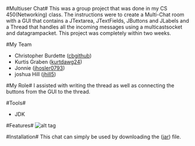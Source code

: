 #Multiuser Chat#
This was a group project that was done in my CS 450(Networking) class. The instructions were to create a Multi-Chat room with a GUI that contains a JTextarea, JTextFields, JButtons and JLabels and a Thread that handles all the incoming messages using a multicastsocket and datagrampacket. This project was completely within two weeks.

#My Team
 <ul>
    <li>Christopher Burdette (<a href="http://github.com/cbgithub">cbgithub</a>)</li>
    <li>Kurtis Graben (<a href="http://github.com/kurtdawg24">kurtdawg24</a>)</li>
    <li>Jonnie (<a href="https://github.com/jhosler0793">jhosler0793</a>)</li>
    <li>joshua Hill (<a href="https://github.com/jhill5">jhill5</a>)</li>
  </ul>

#My Role#
I assisted with writing the thread as well as connecting the buttons from the GUI to the thread.

#Tools#
<ul>
<li> JDK </li>
 </ul>

#Features#
![alt tag](https://cloud.githubusercontent.com/assets/8529024/11330866/302932f6-9178-11e5-8e98-919e4a91a2b2.png) 

#Installation#
This chat can simply be used by downloading the (<a href="https://github.com/cbgithub/Multiuser-Chat/blob/master/MultiCastDemo1.jar?raw=true">jar</a>) file.
